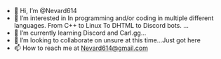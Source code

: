 - 👋 Hi, I’m @Nevard614
- 👀 I’m interested in In programming and/or  coding in multiple different languages. From C++ to Linux To DHTML to Discord bots. ...
- 🌱 I’m currently learning Discord and Carl.gg...
- 💞️ I’m looking to collaborate on unsure at this time...Just got here
- 📫 How to reach me at Nevard614@gmail.com

<!---
Nevard614/Nevard614 is a ✨ special ✨ repository because its `README.md` (this file) appears on your GitHub profile.
You can click the Preview link to take a look at your changes.
--->
